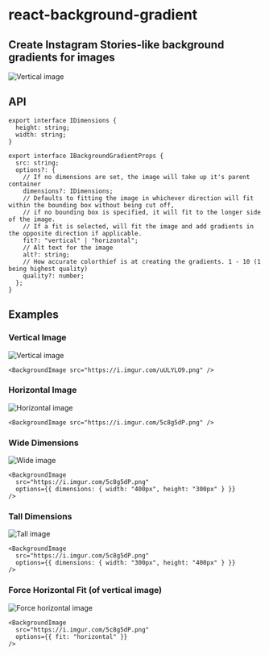 # react-background-gradient

## Create Instagram Stories-like background gradients for images

![Vertical image](https://i.imgur.com/uULYLO9.png)

## API

```tsx
export interface IDimensions {
  height: string;
  width: string;
}

export interface IBackgroundGradientProps {
  src: string;
  options?: {
    // If no dimensions are set, the image will take up it's parent container 
    dimensions?: IDimensions;
    // Defaults to fitting the image in whichever direction will fit within the bounding box without being cut off,
    // if no bounding box is specified, it will fit to the longer side of the image.
    // If a fit is selected, will fit the image and add gradients in the opposite direction if applicable.
    fit?: "vertical" | "horizontal";
    // Alt text for the image
    alt?: string;
    // How accurate colorthief is at creating the gradients. 1 - 10 (1 being highest quality)
    quality?: number;
  };
}
```

## Examples

### Vertical Image

![Vertical image](https://i.imgur.com/uULYLO9.png)

```tsx
<BackgroundImage src="https://i.imgur.com/uULYLO9.png" />
```

### Horizontal Image

![Horizontal image](https://i.imgur.com/5c8g5dP.png)

```tsx
<BackgroundImage src="https://i.imgur.com/5c8g5dP.png" />
```

### Wide Dimensions

![Wide image](https://i.imgur.com/Co686D3.png)

```tsx
<BackgroundImage
  src="https://i.imgur.com/5c8g5dP.png"
  options={{ dimensions: { width: "400px", height: "300px" } }}
/>
```

### Tall Dimensions

![Tall image](https://i.imgur.com/sTxadMO.png)

```tsx
<BackgroundImage
  src="https://i.imgur.com/5c8g5dP.png"
  options={{ dimensions: { width: "300px", height: "400px" } }}
/>
```

### Force Horizontal Fit (of vertical image)

![Force horizontal image](https://i.imgur.com/NHFiESK.png)


```tsx
<BackgroundImage
  src="https://i.imgur.com/5c8g5dP.png"
  options={{ fit: "horizontal" }}
/>
```
